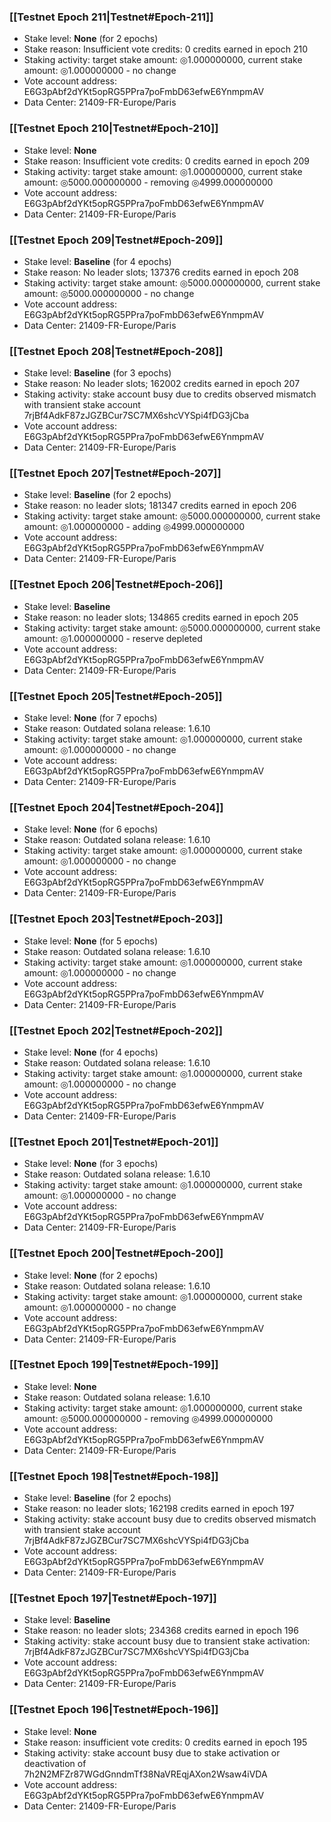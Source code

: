 ### [[Testnet Epoch 211|Testnet#Epoch-211]]
* Stake level: **None** (for 2 epochs)
* Stake reason: Insufficient vote credits: 0 credits earned in epoch 210
* Staking activity: target stake amount: ◎1.000000000, current stake amount: ◎1.000000000 - no change
* Vote account address: E6G3pAbf2dYKt5opRG5PPra7poFmbD63efwE6YnmpmAV
* Data Center: 21409-FR-Europe/Paris
### [[Testnet Epoch 210|Testnet#Epoch-210]]
* Stake level: **None**
* Stake reason: Insufficient vote credits: 0 credits earned in epoch 209
* Staking activity: target stake amount: ◎1.000000000, current stake amount: ◎5000.000000000 - removing ◎4999.000000000
* Vote account address: E6G3pAbf2dYKt5opRG5PPra7poFmbD63efwE6YnmpmAV
* Data Center: 21409-FR-Europe/Paris
### [[Testnet Epoch 209|Testnet#Epoch-209]]
* Stake level: **Baseline** (for 4 epochs)
* Stake reason: No leader slots; 137376 credits earned in epoch 208
* Staking activity: target stake amount: ◎5000.000000000, current stake amount: ◎5000.000000000 - no change
* Vote account address: E6G3pAbf2dYKt5opRG5PPra7poFmbD63efwE6YnmpmAV
* Data Center: 21409-FR-Europe/Paris
### [[Testnet Epoch 208|Testnet#Epoch-208]]
* Stake level: **Baseline** (for 3 epochs)
* Stake reason: No leader slots; 162002 credits earned in epoch 207
* Staking activity: stake account busy due to credits observed mismatch with transient stake account 7rjBf4AdkF87zJGZBCur7SC7MX6shcVYSpi4fDG3jCba
* Vote account address: E6G3pAbf2dYKt5opRG5PPra7poFmbD63efwE6YnmpmAV
* Data Center: 21409-FR-Europe/Paris
### [[Testnet Epoch 207|Testnet#Epoch-207]]
* Stake level: **Baseline** (for 2 epochs)
* Stake reason: no leader slots; 181347 credits earned in epoch 206
* Staking activity: target stake amount: ◎5000.000000000, current stake amount: ◎1.000000000 - adding ◎4999.000000000
* Vote account address: E6G3pAbf2dYKt5opRG5PPra7poFmbD63efwE6YnmpmAV
* Data Center: 21409-FR-Europe/Paris
### [[Testnet Epoch 206|Testnet#Epoch-206]]
* Stake level: **Baseline**
* Stake reason: no leader slots; 134865 credits earned in epoch 205
* Staking activity: target stake amount: ◎5000.000000000, current stake amount: ◎1.000000000 - reserve depleted
* Vote account address: E6G3pAbf2dYKt5opRG5PPra7poFmbD63efwE6YnmpmAV
* Data Center: 21409-FR-Europe/Paris
### [[Testnet Epoch 205|Testnet#Epoch-205]]
* Stake level: **None** (for 7 epochs)
* Stake reason: Outdated solana release: 1.6.10
* Staking activity: target stake amount: ◎1.000000000, current stake amount: ◎1.000000000 - no change
* Vote account address: E6G3pAbf2dYKt5opRG5PPra7poFmbD63efwE6YnmpmAV
* Data Center: 21409-FR-Europe/Paris
### [[Testnet Epoch 204|Testnet#Epoch-204]]
* Stake level: **None** (for 6 epochs)
* Stake reason: Outdated solana release: 1.6.10
* Staking activity: target stake amount: ◎1.000000000, current stake amount: ◎1.000000000 - no change
* Vote account address: E6G3pAbf2dYKt5opRG5PPra7poFmbD63efwE6YnmpmAV
* Data Center: 21409-FR-Europe/Paris
### [[Testnet Epoch 203|Testnet#Epoch-203]]
* Stake level: **None** (for 5 epochs)
* Stake reason: Outdated solana release: 1.6.10
* Staking activity: target stake amount: ◎1.000000000, current stake amount: ◎1.000000000 - no change
* Vote account address: E6G3pAbf2dYKt5opRG5PPra7poFmbD63efwE6YnmpmAV
* Data Center: 21409-FR-Europe/Paris
### [[Testnet Epoch 202|Testnet#Epoch-202]]
* Stake level: **None** (for 4 epochs)
* Stake reason: Outdated solana release: 1.6.10
* Staking activity: target stake amount: ◎1.000000000, current stake amount: ◎1.000000000 - no change
* Vote account address: E6G3pAbf2dYKt5opRG5PPra7poFmbD63efwE6YnmpmAV
* Data Center: 21409-FR-Europe/Paris
### [[Testnet Epoch 201|Testnet#Epoch-201]]
* Stake level: **None** (for 3 epochs)
* Stake reason: Outdated solana release: 1.6.10
* Staking activity: target stake amount: ◎1.000000000, current stake amount: ◎1.000000000 - no change
* Vote account address: E6G3pAbf2dYKt5opRG5PPra7poFmbD63efwE6YnmpmAV
* Data Center: 21409-FR-Europe/Paris
### [[Testnet Epoch 200|Testnet#Epoch-200]]
* Stake level: **None** (for 2 epochs)
* Stake reason: Outdated solana release: 1.6.10
* Staking activity: target stake amount: ◎1.000000000, current stake amount: ◎1.000000000 - no change
* Vote account address: E6G3pAbf2dYKt5opRG5PPra7poFmbD63efwE6YnmpmAV
* Data Center: 21409-FR-Europe/Paris
### [[Testnet Epoch 199|Testnet#Epoch-199]]
* Stake level: **None**
* Stake reason: Outdated solana release: 1.6.10
* Staking activity: target stake amount: ◎1.000000000, current stake amount: ◎5000.000000000 - removing ◎4999.000000000
* Vote account address: E6G3pAbf2dYKt5opRG5PPra7poFmbD63efwE6YnmpmAV
* Data Center: 21409-FR-Europe/Paris
### [[Testnet Epoch 198|Testnet#Epoch-198]]
* Stake level: **Baseline** (for 2 epochs)
* Stake reason: no leader slots; 162198 credits earned in epoch 197
* Staking activity: stake account busy due to credits observed mismatch with transient stake account 7rjBf4AdkF87zJGZBCur7SC7MX6shcVYSpi4fDG3jCba
* Vote account address: E6G3pAbf2dYKt5opRG5PPra7poFmbD63efwE6YnmpmAV
* Data Center: 21409-FR-Europe/Paris
### [[Testnet Epoch 197|Testnet#Epoch-197]]
* Stake level: **Baseline**
* Stake reason: no leader slots; 234368 credits earned in epoch 196
* Staking activity: stake account busy due to transient stake activation: 7rjBf4AdkF87zJGZBCur7SC7MX6shcVYSpi4fDG3jCba
* Vote account address: E6G3pAbf2dYKt5opRG5PPra7poFmbD63efwE6YnmpmAV
* Data Center: 21409-FR-Europe/Paris
### [[Testnet Epoch 196|Testnet#Epoch-196]]
* Stake level: **None**
* Stake reason: insufficient vote credits: 0 credits earned in epoch 195
* Staking activity: stake account busy due to stake activation or deactivation of 7h2N2MFZr87WGdGnndmTf38NaVREqjAXon2Wsaw4iVDA
* Vote account address: E6G3pAbf2dYKt5opRG5PPra7poFmbD63efwE6YnmpmAV
* Data Center: 21409-FR-Europe/Paris